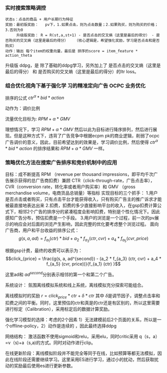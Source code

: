 ### 实时搜索策略调控
    状态s：点击的商品 + 用户长期行为特征
    奖励：最初版奖励：   pv下，1.如果点击，则为点击数量；2.如果购买，则为购买的价格；3.否则为0 
         升级版奖励： R = R(st,a,st+1) - 是否点击的交叉熵（这里是最后的得分） - 是否购买的交叉熵（这里是最后的得分）   （核心逻辑是，希望强化奖励，学习是否点击和是否购买）
    动作：输出 每个item的权重向量，最后是 排序的score = item_feature * action_theta


 升级版 ddpg，是 除了基础的ddpg学习，另外加上了 是否点击的交叉熵（这里是最后的得分） 和 是否购买的交叉熵（这里是最后的得分）的ltr loss。

### 组合优化视角下基于强化学 习的精准定向广告 OCPC 业务优化
排序的公式 $ctr^{\alpha} * bid * action$

动作为：调价比例

流量优化目标为: ${RPM+{\alpha} * GMV}$

理想情况下，学习 ${RPM+{\alpha} * GMV}$ 然后以此为目标进行降序排列，然后进行展现。但是这种方式下，违背了广告竞争中根据ecpm pk的商业逻辑，削弱了ocpc广告调价的意义，因此，目前希望达到的效果是，学习调价比例，然后使得 $ctr^{\alpha} * bid * action$ 的排序结果和 ${RPM+{\alpha} * GMV}$ 一样。


### 策略优化方法在搜索广告排序和竞价机制中的应用

目标：成不断提⾼ RPM （revenue per thousand impressions，即平均千次⼴告展⽰获得的总⼴告商扣费）兼顾 CTR（click-through-rate，⼴告点击率），CVR（conversion rate，转化率或者⽤户购买率）和 GMV （gross merchandise volume，电商货品总销量）等指标
实现目标的三个抓手：
    1.⽤户是否点击或者购买，只有点击平台才能获得收⼊，只有购买⼴告主的推⼴诉求才能被最直接地表达出来
    2.扣费，扣费的多少直接影响平台的收入，在gsp扣费计算公式下，相邻2个广告的排序分的紧凑程度会影响扣费，特别是个性化情况下。因此感知广告分布，预估扣费是一个手段。
    3.用户的浏览是一个过程，前一次的pv展示的响应会对后面的浏览产生影响，因此完整的优化要考虑整个浏览过程。
面向广告商，用户和平台收益的排序公式：
 $$g(s, a, ad) = f_{a_1} (ctr) * bid + a_2 * f_{a_3} (ctr, cvr) + a_4 * f_{a_5} (cvr, price)$$
 
 根据gsp计费，最终的收费可以表示为：
 $$click_{price} = \frac{g(s, a, ad^{second}) -  (a_2 * f_{a_3} (ctr, cvr) + a_4 * f_{a_5} (cvr, price))}{f_{a_1} (ctr) }$$
 
 这里ad和 $ad^{second}$分别表示相邻的第一个和第二个广告。
 
 系统设计：
  氛围离线模拟系统和线上系统，离线模拟充分探索可能组合。
  
  离线模拟时的奖励 $r = click_{price} * ctr + \delta * ctr$ 其中 $\delta$是调节因子，调整点击率和扣费之间的平衡。同时，这里预估的ctr和真是的ctr还是有区别的，所以这里需要进行标定（Calibration），采用标定后的数据计算奖励。
 
 强化学习模型的选择：考虑的2个因素 1）无法建模前后2个页面的关系，所以是一个offline-policy，2）动作是连续的 ，因此最终选择ddpg
 
 网络结构：    激活函数不使用sigmoid和relu，采用elu，同时critic采用 q（s，a）=v（s)+a（s,a)的方式。同时对动作进行clip。
 
 在线更新阶段：离线模拟阶段并不能完全等同于在线，比如预算等都无法模拟，因此在线阶段还需要继续学习。这里采用ES进行学习，通过小的扰动，然后获取扰动的奖励最后使用es进行更新参数。

    
